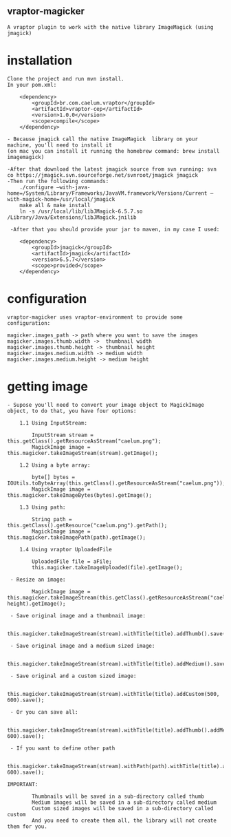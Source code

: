 ## vraptor-magicker

	A vraptor plugin to work with the native library ImageMagick (using jmagick)

# installation

 	Clone the project and run mvn install.
	In your pom.xml:

		<dependency>
			<groupId>br.com.caelum.vraptor</groupId>
			<artifactId>vraptor-cep</artifactId>
			<version>1.0.0</version>
			<scope>compile</scope>
		</dependency>
		
	- Because jmagick call the native ImageMagick  library on your machine, you'll need to install it
	(on mac you can install it running the homebrew command: brew install imagemagick)
	
	-After that download the latest jmagick source from svn running: svn co https://jmagick.svn.sourceforge.net/svnroot/jmagick jmagick
	-Then run the following commands:
		./configure –with-java-home=/System/Library/Frameworks/JavaVM.framework/Versions/Current –with-magick-home=/usr/local/jmagick
		make all & make install
		ln -s /usr/local/lib/libJMagick-6.5.7.so /Library/Java/Extensions/libJMagick.jnilib
		
	 -After that you should provide your jar to maven, in my case I used:
		
		<dependency>
			<groupId>jmagick</groupId>
			<artifactId>jmagick</artifactId>
			<version>6.5.7</version>
			<scope>provided</scope>
		</dependency>

		
# configuration

	vraptor-magicker uses vraptor-environment to provide some configuration:
	
	magicker.images_path -> path where you want to save the images
	magicker.images.thumb.width ->  thumbnail width
	magicker.images.thumb.height -> thumbnail height
	magicker.images.medium.width -> medium width
	magicker.images.medium.height -> medium height
	
	
# getting image


	- Supose you'll need to convert your image object to MagickImage object, to do that, you have four options:
	
		1.1 Using InputStream:
		
			InputStream stream = this.getClass().getResourceAsStream("caelum.png");
			MagickImage image = this.magicker.takeImageStream(stream).getImage();
			
		1.2 Using a byte array:
		
			byte[] bytes = IOUtils.toByteArray(this.getClass().getResourceAsStream("caelum.png"));
			MagickImage image = this.magicker.takeImageBytes(bytes).getImage();
			
		1.3 Using path:
		
			String path = this.getClass().getResource("caelum.png").getPath();
			MagickImage image = this.magicker.takeImagePath(path).getImage();
			
		1.4 Using vraptor UploadedFile
		
			UploadedFile file = aFile;
			this.magicker.takeImageUploaded(file).getImage();

	 - Resize an image:
	
			MagickImage image = this.magicker.takeImageStream(this.getClass().getResourceAsStream("caelum.png")).resizeTo(width, height).getImage();
			
	 - Save original image and a thumbnail image:
	
			this.magicker.takeImageStream(stream).withTitle(title).addThumb().save();
			
	 - Save original image and a medium sized image:
	
			this.magicker.takeImageStream(stream).withTitle(title).addMedium().save();
			
	 - Save original and a custom sized image:
	
			this.magicker.takeImageStream(stream).withTitle(title).addCustom(500, 600).save();
			
	 - Or you can save all:
			
			this.magicker.takeImageStream(stream).withTitle(title).addThumb().addMedium().addCustom(500, 600).save();
			
	 - If you want to define other path
			
			this.magicker.takeImageStream(stream).withPath(path).withTitle(title).addThumb().addMedium().addCustom(500, 600).save();
			
	IMPORTANT:
	
			Thumbnails will be saved in a sub-directory called thumb
			Medium images will be saved in a sub-directory called medium
			Custom sized images will be saved in a sub-directory called custom
			And you need to create them all, the library will not create them for you.
			
		
		